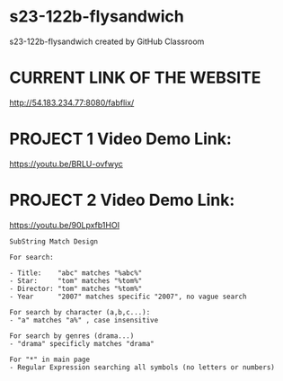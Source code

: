 # s23-122b-flysandwich
s23-122b-flysandwich created by GitHub Classroom

# CURRENT LINK OF THE WEBSITE #

http://54.183.234.77:8080/fabflix/

# PROJECT 1 Video Demo Link: #
https://youtu.be/BRLU-ovfwyc

# PROJECT 2 Video Demo Link: #
https://youtu.be/90Lpxfb1HOI

    SubString Match Design

    For search:

    - Title:    "abc" matches "%abc%"
    - Star:     "tom" matches "%tom%"
    - Director: "tom" matches "%tom%"
    - Year      "2007" matches specific "2007", no vague search

    For search by character (a,b,c...):
    - "a" matches "a%" , case insensitive

    For search by genres (drama...) 
    - "drama" specificly matches "drama"

    For "*" in main page
    - Regular Expression searching all symbols (no letters or numbers)
